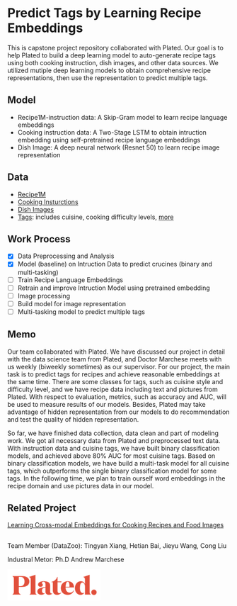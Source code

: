 # Predict Tags by Learning Recipe Embeddings  

This is capstone project repository collaborated with Plated. Our goal is to help Plated to build a deep learning model to auto-generate recipe tags using both cooking instruction, dish images, and other data sources. We utilized mutiple deep learning models to obtain comprehensive recipe representations, then use the representation to predict multiple tags. 

## Model
* Recipe1M-instruction data: A Skip-Gram model to learn recipe language embeddings 
* Cooking instruction data: A Two-Stage LSTM to obtain intruction embedding using self-pretrained recipe language embeddings
* Dish Image: A deep neural network (Resnet 50) to learn recipe image representation

## Data
* [Recipe1M](http://im2recipe.csail.mit.edu/dataset/download/)
* [Cooking Insturctions](/data/data_sample.pdf)
* [Dish Images](/data/data_sample.pdf)
* [Tags](/data/Tags_structure_self.csv): includes cuisine, cooking difficulty levels, [more](/data/Tags_structure_self.csv)

## Work Process 
- [x] Data Preprocessing and Analysis
- [x] Model (baseline) on Intruction Data to predict crucines (binary and multi-tasking) 
- [ ] Train Recipe Language Embeddings
- [ ] Retrain and improve Intruction Model using pretrained embedding
- [ ] Image processing
- [ ] Build model for image representation 
- [ ] Multi-tasking model to predict multiple tags

## Memo
Our team collaborated with Plated. We have discussed our project in detail with the data science team from Plated, and Doctor Marchese meets with us weekly (biweekly  sometimes)  as our supervisor.  For our project, the main task is to predict tags for recipes and achieve reasonable embeddings at the same time. There are some classes for tags, such as cuisine style and difficulty level, and we have recipe data including text and pictures from Plated. With respect to evaluation, metrics, such as accuracy and AUC, will be used to measure results of our models. Besides, Plated may take advantage of hidden representation from our models to do recommendation and test the quality of hidden representation. 

So far, we have finished data collection, data clean and part of modeling work. We got all necessary data from Plated and preprocessed text data. With instruction data and cuisine tags, we have built binary classification models, and achieved above 80% AUC for most cuisine tags. Based on binary classification models, we have build a multi-task model for all cuisine tags, which outperforms the single binary classification model for some tags. In the following time, we plan to train ourself word embeddings in the recipe domain and use pictures data in our model. 

## Related Project 
[Learning Cross-modal Embeddings for Cooking Recipes and Food Images](http://pic2recipe.csail.mit.edu)

## 
Team Member (DataZoo): Tingyan Xiang, Hetian Bai, Jieyu Wang, Cong Liu

Industral Metor: Ph.D Andrew Marchese 

![Logo](pics/logo_image.png) 
